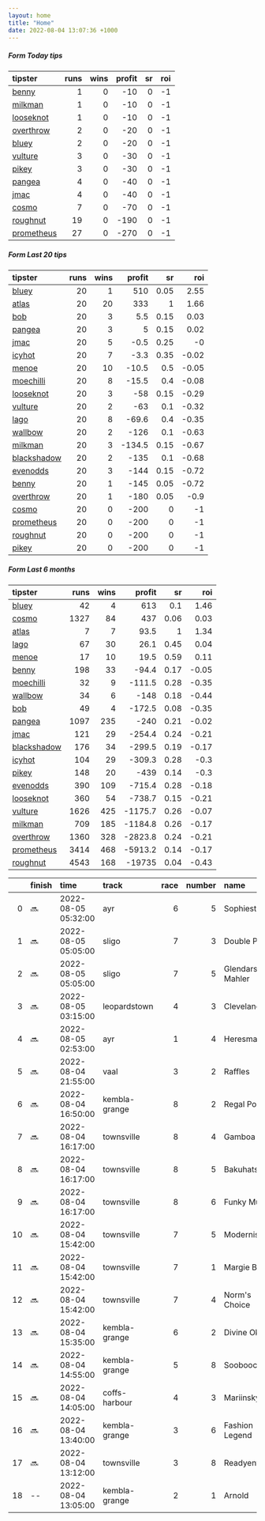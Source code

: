 ```yaml
---   
layout: home  
title: "Home"   
date: 2022-08-04 13:07:36 +1000  
---   
```



##### Form Today tips   

| tipster                                                       |   runs |   wins |   profit |   sr |   roi |
|:--------------------------------------------------------------|-------:|-------:|---------:|-----:|------:|
| [benny](https://mrwayneo.github.io/tips/benny.html)           |      1 |      0 |      -10 |    0 |    -1 |
| [milkman](https://mrwayneo.github.io/tips/milkman.html)       |      1 |      0 |      -10 |    0 |    -1 |
| [looseknot](https://mrwayneo.github.io/tips/looseknot.html)   |      1 |      0 |      -10 |    0 |    -1 |
| [overthrow](https://mrwayneo.github.io/tips/overthrow.html)   |      2 |      0 |      -20 |    0 |    -1 |
| [bluey](https://mrwayneo.github.io/tips/bluey.html)           |      2 |      0 |      -20 |    0 |    -1 |
| [vulture](https://mrwayneo.github.io/tips/vulture.html)       |      3 |      0 |      -30 |    0 |    -1 |
| [pikey](https://mrwayneo.github.io/tips/pikey.html)           |      3 |      0 |      -30 |    0 |    -1 |
| [pangea](https://mrwayneo.github.io/tips/pangea.html)         |      4 |      0 |      -40 |    0 |    -1 |
| [jmac](https://mrwayneo.github.io/tips/jmac.html)             |      4 |      0 |      -40 |    0 |    -1 |
| [cosmo](https://mrwayneo.github.io/tips/cosmo.html)           |      7 |      0 |      -70 |    0 |    -1 |
| [roughnut](https://mrwayneo.github.io/tips/roughnut.html)     |     19 |      0 |     -190 |    0 |    -1 |
| [prometheus](https://mrwayneo.github.io/tips/prometheus.html) |     27 |      0 |     -270 |    0 |    -1 |

##### Form Last 20 tips   

| tipster                                                         |   runs |   wins |   profit |   sr |   roi |
|:----------------------------------------------------------------|-------:|-------:|---------:|-----:|------:|
| [bluey](https://mrwayneo.github.io/tips/bluey.html)             |     20 |      1 |    510   | 0.05 |  2.55 |
| [atlas](https://mrwayneo.github.io/tips/atlas.html)             |     20 |     20 |    333   | 1    |  1.66 |
| [bob](https://mrwayneo.github.io/tips/bob.html)                 |     20 |      3 |      5.5 | 0.15 |  0.03 |
| [pangea](https://mrwayneo.github.io/tips/pangea.html)           |     20 |      3 |      5   | 0.15 |  0.02 |
| [jmac](https://mrwayneo.github.io/tips/jmac.html)               |     20 |      5 |     -0.5 | 0.25 | -0    |
| [icyhot](https://mrwayneo.github.io/tips/icyhot.html)           |     20 |      7 |     -3.3 | 0.35 | -0.02 |
| [menoe](https://mrwayneo.github.io/tips/menoe.html)             |     20 |     10 |    -10.5 | 0.5  | -0.05 |
| [moechilli](https://mrwayneo.github.io/tips/moechilli.html)     |     20 |      8 |    -15.5 | 0.4  | -0.08 |
| [looseknot](https://mrwayneo.github.io/tips/looseknot.html)     |     20 |      3 |    -58   | 0.15 | -0.29 |
| [vulture](https://mrwayneo.github.io/tips/vulture.html)         |     20 |      2 |    -63   | 0.1  | -0.32 |
| [lago](https://mrwayneo.github.io/tips/lago.html)               |     20 |      8 |    -69.6 | 0.4  | -0.35 |
| [wallbow](https://mrwayneo.github.io/tips/wallbow.html)         |     20 |      2 |   -126   | 0.1  | -0.63 |
| [milkman](https://mrwayneo.github.io/tips/milkman.html)         |     20 |      3 |   -134.5 | 0.15 | -0.67 |
| [blackshadow](https://mrwayneo.github.io/tips/blackshadow.html) |     20 |      2 |   -135   | 0.1  | -0.68 |
| [evenodds](https://mrwayneo.github.io/tips/evenodds.html)       |     20 |      3 |   -144   | 0.15 | -0.72 |
| [benny](https://mrwayneo.github.io/tips/benny.html)             |     20 |      1 |   -145   | 0.05 | -0.72 |
| [overthrow](https://mrwayneo.github.io/tips/overthrow.html)     |     20 |      1 |   -180   | 0.05 | -0.9  |
| [cosmo](https://mrwayneo.github.io/tips/cosmo.html)             |     20 |      0 |   -200   | 0    | -1    |
| [prometheus](https://mrwayneo.github.io/tips/prometheus.html)   |     20 |      0 |   -200   | 0    | -1    |
| [roughnut](https://mrwayneo.github.io/tips/roughnut.html)       |     20 |      0 |   -200   | 0    | -1    |
| [pikey](https://mrwayneo.github.io/tips/pikey.html)             |     20 |      0 |   -200   | 0    | -1    |

##### Form Last 6 months   

| tipster                                                         |   runs |   wins |   profit |   sr |   roi |
|:----------------------------------------------------------------|-------:|-------:|---------:|-----:|------:|
| [bluey](https://mrwayneo.github.io/tips/bluey.html)             |     42 |      4 |    613   | 0.1  |  1.46 |
| [cosmo](https://mrwayneo.github.io/tips/cosmo.html)             |   1327 |     84 |    437   | 0.06 |  0.03 |
| [atlas](https://mrwayneo.github.io/tips/atlas.html)             |      7 |      7 |     93.5 | 1    |  1.34 |
| [lago](https://mrwayneo.github.io/tips/lago.html)               |     67 |     30 |     26.1 | 0.45 |  0.04 |
| [menoe](https://mrwayneo.github.io/tips/menoe.html)             |     17 |     10 |     19.5 | 0.59 |  0.11 |
| [benny](https://mrwayneo.github.io/tips/benny.html)             |    198 |     33 |    -94.4 | 0.17 | -0.05 |
| [moechilli](https://mrwayneo.github.io/tips/moechilli.html)     |     32 |      9 |   -111.5 | 0.28 | -0.35 |
| [wallbow](https://mrwayneo.github.io/tips/wallbow.html)         |     34 |      6 |   -148   | 0.18 | -0.44 |
| [bob](https://mrwayneo.github.io/tips/bob.html)                 |     49 |      4 |   -172.5 | 0.08 | -0.35 |
| [pangea](https://mrwayneo.github.io/tips/pangea.html)           |   1097 |    235 |   -240   | 0.21 | -0.02 |
| [jmac](https://mrwayneo.github.io/tips/jmac.html)               |    121 |     29 |   -254.4 | 0.24 | -0.21 |
| [blackshadow](https://mrwayneo.github.io/tips/blackshadow.html) |    176 |     34 |   -299.5 | 0.19 | -0.17 |
| [icyhot](https://mrwayneo.github.io/tips/icyhot.html)           |    104 |     29 |   -309.3 | 0.28 | -0.3  |
| [pikey](https://mrwayneo.github.io/tips/pikey.html)             |    148 |     20 |   -439   | 0.14 | -0.3  |
| [evenodds](https://mrwayneo.github.io/tips/evenodds.html)       |    390 |    109 |   -715.4 | 0.28 | -0.18 |
| [looseknot](https://mrwayneo.github.io/tips/looseknot.html)     |    360 |     54 |   -738.7 | 0.15 | -0.21 |
| [vulture](https://mrwayneo.github.io/tips/vulture.html)         |   1626 |    425 |  -1175.7 | 0.26 | -0.07 |
| [milkman](https://mrwayneo.github.io/tips/milkman.html)         |    709 |    185 |  -1184.8 | 0.26 | -0.17 |
| [overthrow](https://mrwayneo.github.io/tips/overthrow.html)     |   1360 |    328 |  -2823.8 | 0.24 | -0.21 |
| [prometheus](https://mrwayneo.github.io/tips/prometheus.html)   |   3414 |    468 |  -5913.2 | 0.14 | -0.17 |
| [roughnut](https://mrwayneo.github.io/tips/roughnut.html)       |   4543 |    168 | -19735   | 0.04 | -0.43 |

|    | finish   | time                | track         |   race |   number | name            |   odds | tipster     |
|---:|:---------|:--------------------|:--------------|-------:|---------:|:----------------|-------:|:------------|
|  0 | :soon:   | 2022-08-05 05:32:00 | ayr           |      6 |        5 | Sophiesticate   |   0    | vulture     |
|  1 | :soon:   | 2022-08-05 05:05:00 | sligo         |      7 |        3 | Double Pink     |   0    | overthrow   |
|  2 | :soon:   | 2022-08-05 05:05:00 | sligo         |      7 |        5 | Glendars Mahler |   0    | looseknot   |
|  3 | :soon:   | 2022-08-05 03:15:00 | leopardstown  |      4 |        3 | Cleveland       |   4.5  | vulture     |
|  4 | :soon:   | 2022-08-05 02:53:00 | ayr           |      1 |        4 | Heresmax        |   3.7  | vulture     |
|  5 | :soon:   | 2022-08-04 21:55:00 | vaal          |      3 |        2 | Raffles         |   0    | milkman     |
|  6 | :soon:   | 2022-08-04 16:50:00 | kembla-grange |      8 |        2 | Regal Pom       |   1.85 | benny,jmac  |
|  7 | :soon:   | 2022-08-04 16:17:00 | townsville    |      8 |        4 | Gamboa          |   4.6  | pikey       |
|  8 | :soon:   | 2022-08-04 16:17:00 | townsville    |      8 |        5 | Bakuhatsu       |   4.6  | pangea      |
|  9 | :soon:   | 2022-08-04 16:17:00 | townsville    |      8 |        6 | Funky Music     |  14    | cosmo,bluey |
| 10 | :soon:   | 2022-08-04 15:42:00 | townsville    |      7 |        5 | Modernism       |   4.33 | overthrow   |
| 11 | :soon:   | 2022-08-04 15:42:00 | townsville    |      7 |        1 | Margie Bee      |  26    | pangea      |
| 12 | :soon:   | 2022-08-04 15:42:00 | townsville    |      7 |        4 | Norm's Choice   |   8    | pikey       |
| 13 | :soon:   | 2022-08-04 15:35:00 | kembla-grange |      6 |        2 | Divine Okay     |   3.4  | jmac        |
| 14 | :soon:   | 2022-08-04 14:55:00 | kembla-grange |      5 |        8 | Soobooco        |   2.75 | jmac        |
| 15 | :soon:   | 2022-08-04 14:05:00 | coffs-harbour |      4 |        3 | Mariinsky       |  14    | cosmo,bluey |
| 16 | :soon:   | 2022-08-04 13:40:00 | kembla-grange |      3 |        6 | Fashion Legend  |   2.75 | pangea      |
| 17 | :soon:   | 2022-08-04 13:12:00 | townsville    |      3 |        8 | Readyentime     |   4    | pikey       |
| 18 | --       | 2022-08-04 13:05:00 | kembla-grange |      2 |        1 | Arnold          |   1.6  | jmac        |